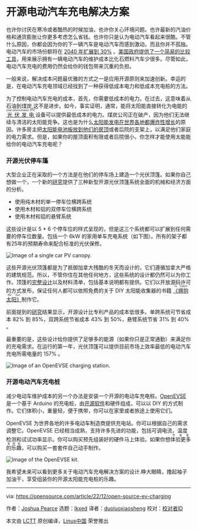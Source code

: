 [#]: subject: "Open source solutions for EV charging"
[#]: via: "https://opensource.com/article/22/12/open-source-ev-charging"
[#]: author: "Joshua Pearce https://opensource.com/users/jmpearce"
[#]: collector: "lkxed"
[#]: translator: "duoluoxiaosheng"
[#]: reviewer: " "
[#]: publisher: " "
[#]: url: " "

开源电动汽车充电解决方案
======

也许你讨厌在寒冷或者酷热的时候加油，也许你关心环境问题。也许最新的汽油价格和通货膨胀让你更多考虑怎么省钱。也许你只是认为电动汽车看起来很酷。不管什么原因，你都会因为你的下一辆汽车是电动汽车而感到激动，而且你并不孤独。电动汽车的市场份额将在 [2040 年扩展到 30%][1] 。[美国政府提供了一个简易的比较工具][2]，用来展示拥有一辆电动汽车的维护成本比化石燃料汽车少很多。尽管如此，电动汽车充电的费用仍然会给你的钱包带来沉重的负担。

一般来说，解决成本问题最优雅的方式之一是应用开源原则来加速创新。幸运的是，在电动汽车充电领域已经找到了一种获得低成本电力和低成本充电桩的方法。

为了控制电动汽车充电的成本，首先，你需要低成本的电力。在过去，这意味着从石油到煤炭,这不是进步。如今，事实证明，通常，能将太阳能直接转化为电能的 <ruby>[光伏发电][3]<rt>solar photovolataic (PV)</rt></ruby> 设备可以提供最低成本的电力。煤炭公司正在破产，因为他们无法继续与清洁的太阳能竞争。这也是为什么[太阳能发电在世界各地都爆炸性增长][4]的原因。许多房主把[太阳能电池板放到他们的房顶][5]或者后院的支架上，以满足他们家庭的电力需求。但是，如果你的屋顶面积有限或者后院很小，你怎样才能使用太能能给你的电动汽车充电呢？

### 开源光伏停车篷

大型企业正在采取的一个方法是在他们的停车场上建造一个光伏顶篷。如果你自己想做一个，一个新的[研究][6]提供了三种新型开源光伏顶篷系统全面的机械和经济方面的分析。

- 使用纯木材的单一停车位横跨系统
- 使用木材和铝的双停车位横跨系统
- 使用木材和铝的悬臂系统

这些设计是以 5 * 6 个停车位的样式呈现的，但是这三个系统都可以扩展到任何需要的停车位数量。包括一个 6kW 的家用单车充电系统（如下图）。所有的架子都有25年的预期寿命来配合标准的光伏保修。

![Image of a single car PV canopy.][7]

这些开源光伏顶篷都是为了抵御加拿大残酷的冬天而设计的，它们遵循加拿大严格的建筑规范。所以，不管你住在其他任何地方，这些系统的设计都仍然可以为你工作。顶篷的[完整设计][8]以及材料清单，包括基本说明都有提供。它们以开放源码许可的方式发布，保证任何人都可以依照免费的关于 DIY 太阳能收集器的书籍 <ruby>[《拥抱太阳》][9]<rt>_To Catch the Sun_</rt></ruby>制作它。

前面提到的[研究][6]结果显示，开源设计比专利产品的成本低很多。单跨系统可节省成本 82% 到 85%，双跨系统节省成本 43% 到 50%，悬臂系统节省 31% 到 40% 。

最重要的是，这些设计给你提供了足够多的能源（如果你只是正常通勤）来满足你的充电需求。在运行的第一年，光伏顶篷可以提供目前市场上效率最低的电动汽车充电所需电量的 157% 。

![Image of an OpenEVSE charging station.][10]

### 开源电动汽车充电桩

减少电动车维护成本的另一个办法是安装一个开源的电动车充电桩。[OpenEVSE][11] 是一个基于 Arduino 的充电桩，由[开源软件][12]和硬件组成，可以以 DIY 的方式制作。它们体积小，重量轻，便于携带，你可以在家里或者旅途上使用它们。

OpenEVSE 为世界各地的许多电动车制造商提供充电站。你可以根据自己的需求调整它。OpenEVSE 已经相当成熟，支持许多先进的功能，包括可调电流，温度检测和试试功率显示。你可以购买预先组装好的硬件马上体验。如果你想<ruby>体验更多的乐趣<rt>节省更多的钱</rt></ruby>，可以购买一套套件自己动手制作。

![Image of the OpenEVSE kit.][13]

我希望未来可以看到更多关于电动汽车充电解决方案的设计.睁大眼睛，撸起袖子加油干，享受组装你的开源太阳能充电桩的乐趣。



--------------------------------------------------------------------------------

via: https://opensource.com/article/22/12/open-source-ev-charging

作者：[Joshua Pearce][a]
选题：[lkxed][b]
译者：[duoluoxiaosheng](https://github.com/duoluoxiaosheng)
校对：[校对者ID](https://github.com/校对者ID)

本文由 [LCTT](https://github.com/LCTT/TranslateProject) 原创编译，[Linux中国](https://linux.cn/) 荣誉推出

[a]: https://opensource.com/users/jmpearce
[b]: https://github.com/lkxed
[1]: https://about.bnef.com/electric-vehicle-outlook/
[2]: https://fueleconomy.gov/feg/Find.do?action=sbsSelect
[3]: https://opensource.com/article/21/11/open-source-solar-power
[4]: https://www.alliedmarketresearch.com/photovoltaic-market
[5]: https://opensource.com/article/22/12/open-source-solar-power-home
[6]: https://doi.org/10.3390/technologies10060114
[7]: https://opensource.com/sites/default/files/2022-12/Single%20car%20open%20source%20PV%20canopy.png
[8]: https://www.appropedia.org/Open-source_Photovoltaic_-_Electrical_Vehicle_Carport_Designs
[9]: https://tocatchthesun.com/
[10]: https://opensource.com/sites/default/files/2022-12/OpenEVSE%20charging%20an%20electric%20car.png
[11]: https://openevse.com/index.html
[12]: https://github.com/OpenEVSE
[13]: https://opensource.com/sites/default/files/2022-12/OpenEVSE%20kit.png
